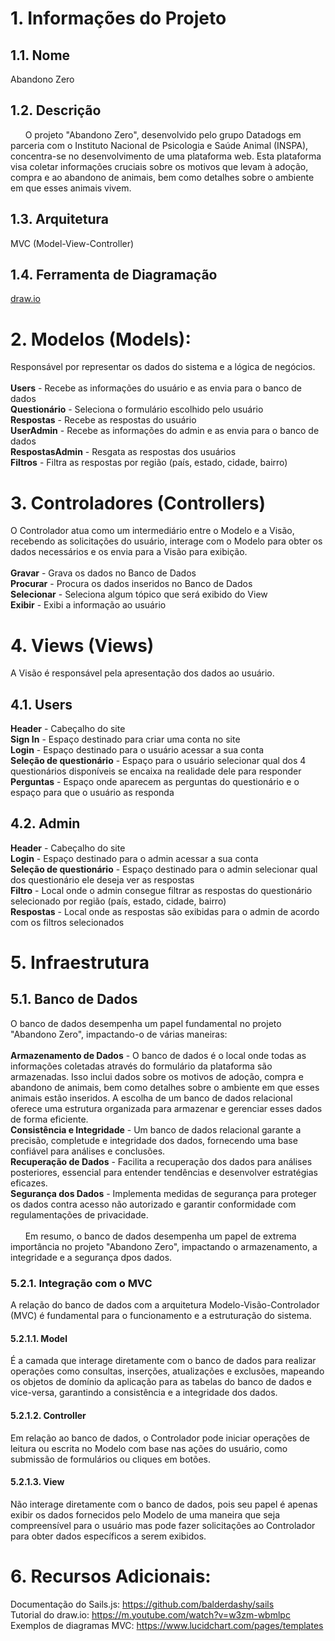 # 1. Informações do Projeto
## 1.1. Nome
Abandono Zero

## 1.2. Descrição
&nbsp;&nbsp;&nbsp;&nbsp;&nbsp;&nbsp;O projeto "Abandono Zero", desenvolvido pelo grupo Datadogs em parceria com o Instituto Nacional de Psicologia e Saúde Animal (INSPA), concentra-se no desenvolvimento de uma plataforma web. Esta plataforma visa coletar informações cruciais sobre os motivos que levam à adoção, compra e ao abandono de animais, bem como detalhes sobre o ambiente em que esses animais vivem.

## 1.3. Arquitetura
MVC (Model-View-Controller) 

## 1.4. Ferramenta de Diagramação
<a href="https://drive.google.com/file/d/1SEJPzJZil3Yw_3gvtmUR4argtEx2WM9o/view?usp=sharing">draw.io</a> <br> 

# 2. Modelos (Models):
Responsável por representar os dados do sistema e a lógica de negócios. <br><br>
**Users** - Recebe as informações do usuário e as envia para o banco de dados <br>
**Questionário** - Seleciona o formulário escolhido pelo usuário <br>
**Respostas** - Recebe as respostas do usuário <br>
**UserAdmin** - Recebe as informações do admin e as envia para o banco de dados <br>
**RespostasAdmin** - Resgata as respostas dos usuários <br>
**Filtros** - Filtra as respostas por região (país, estado, cidade, bairro) <br>


# 3. Controladores (Controllers)
O Controlador atua como um intermediário entre o Modelo e a Visão, recebendo as solicitações do usuário, interage com o Modelo para obter os dados necessários e os envia para a Visão para exibição. <br><br>
**Gravar** - Grava os dados no Banco de Dados <br>
**Procurar** - Procura os dados inseridos no Banco de Dados <br>
**Selecionar** - Seleciona algum tópico que será exibido do View <br>
**Exibir** - Exibi a informação ao usuário <br>

 
# 4. Views (Views)
A Visão é responsável pela apresentação dos dados ao usuário.

## 4.1. Users
**Header** - Cabeçalho do site <br>
**Sign In** - Espaço destinado para criar uma conta no site<br>
**Login** - Espaço destinado para o usuário acessar a sua conta<br>
**Seleção de questionário** - Espaço para o usuário selecionar qual dos 4 questionários disponíveis se encaixa na realidade dele para responder<br>
**Perguntas** - Espaço onde aparecem as perguntas do questionário e o espaço para que o usuário as responda<br>

## 4.2. Admin
**Header** - Cabeçalho do site<br>
**Login** - Espaço destinado para o admin acessar a sua conta<br>
**Seleção de questionário** - Espaço destinado para o admin selecionar qual dos questionário ele deseja ver as respostas<br>
**Filtro** - Local onde o admin consegue filtrar as respostas do questionário selecionado por região (país, estado, cidade, bairro)<br>
**Respostas** - Local onde as respostas são exibidas para o admin de acordo com os filtros selecionados<br>

# 5. Infraestrutura 
## 5.1. Banco de Dados
O banco de dados desempenha um papel fundamental no projeto "Abandono Zero", impactando-o de várias maneiras: <br>
<br>
**Armazenamento de Dados** - O banco de dados é o local onde todas as informações coletadas através do formulário da plataforma são armazenadas. Isso inclui dados sobre os motivos de adoção, compra e abandono de animais, bem como detalhes sobre o ambiente em que esses animais estão inseridos. A escolha de um banco de dados relacional oferece uma estrutura organizada para armazenar e gerenciar esses dados de forma eficiente. <br>
**Consistência e Integridade** -  Um banco de dados relacional garante a precisão, completude e integridade dos dados, fornecendo uma base confiável para análises e conclusões. <br>
**Recuperação de Dados** - Facilita a recuperação dos dados para análises posteriores, essencial para entender tendências e desenvolver estratégias eficazes. <br>
**Segurança dos Dados** - Implementa medidas de segurança para proteger os dados contra acesso não autorizado e garantir conformidade com regulamentações de privacidade. <br>
<br>
&nbsp;&nbsp;&nbsp;&nbsp;&nbsp;&nbsp;Em resumo, o banco de dados desempenha um papel de extrema importância no projeto "Abandono Zero", impactando o armazenamento, a integridade e a segurança dpos dados.


### 5.2.1. Integração com o MVC
A relação do banco de dados com a arquitetura Modelo-Visão-Controlador (MVC) é fundamental para o funcionamento e a estruturação do sistema.
#### 5.2.1.1. Model
É a camada que interage diretamente com o banco de dados para realizar operações como consultas, inserções, atualizações e exclusões, mapeando os objetos de domínio da aplicação para as tabelas do banco de dados e vice-versa, garantindo a consistência e a integridade dos dados.

#### 5.2.1.2. Controller
Em relação ao banco de dados, o Controlador pode iniciar operações de leitura ou escrita no Modelo com base nas ações do usuário, como submissão de formulários ou cliques em botões.

#### 5.2.1.3. View
Não interage diretamente com o banco de dados, pois seu papel é apenas exibir os dados fornecidos pelo Modelo de uma maneira que seja compreensível para o usuário mas pode fazer solicitações ao Controlador para obter dados específicos a serem exibidos.

# 6. Recursos Adicionais:<br> 
Documentação do Sails.js: https://github.com/balderdashy/sails <br> 
Tutorial do draw.io: https://m.youtube.com/watch?v=w3zm-wbmlpc <br> 
Exemplos de diagramas MVC: https://www.lucidchart.com/pages/templates
